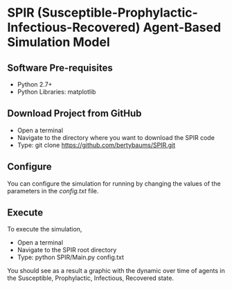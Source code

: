 # SPIR (Susceptible-Prophylactic-Infectious-Recovered) Agent-Based Simulation Model

## Software Pre-requisites
* Python 2.7+
* Python Libraries: matplotlib

## Download Project from GitHub
* Open a terminal
* Navigate to the directory where you want to download the SPIR code
* Type: git clone https://github.com/bertybaums/SPIR.git

## Configure
You can configure the simulation for running by changing the values of the parameters in the _config.txt_ file.

## Execute
To execute the simulation,
* Open a terminal
* Navigate to the SPIR root directory
* Type: python SPIR/Main.py config.txt

You should see as a result a graphic with the dynamic over time of agents in the Susceptible, Prophylactic, Infectious, Recovered state.
